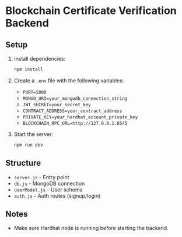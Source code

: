 # Blockchain Certificate Verification Backend

## Setup

1. Install dependencies:
   ```sh
   npm install
   ```
2. Create a `.env` file with the following variables:
   - `PORT=5000`
   - `MONGO_URI=your_mongodb_connection_string`
   - `JWT_SECRET=your_secret_key`
   - `CONTRACT_ADDRESS=your_contract_address`
   - `PRIVATE_KEY=your_hardhat_account_private_key`
   - `BLOCKCHAIN_RPC_URL=http://127.0.0.1:8545`

3. Start the server:
   ```sh
   npm run dev
   ```

## Structure
- `server.js` - Entry point
- `db.js` - MongoDB connection
- `userModel.js` - User schema
- `auth.js` - Auth routes (signup/login)

## Notes
- Make sure Hardhat node is running before starting the backend.
